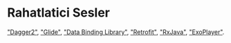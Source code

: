 # Rahatlatici Sesler
["Dagger2"](https://github.com/google/dagger), ["Glide"](https://github.com/bumptech/glide), ["Data Binding Library"](https://developer.android.com/topic/libraries/data-binding/index.html), ["Retrofit"](https://github.com/square/retrofit), ["RxJava"](https://github.com/ReactiveX/RxJava), ["ExoPlayer"](https://github.com/google/ExoPlayer).


